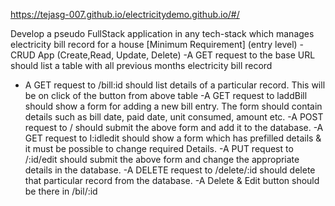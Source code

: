 https://tejasg-007.github.io/electricitydemo.github.io/#/


Develop a pseudo FullStack application in any tech-stack which manages electricity bill record for a house
[Minimum Requirement] (entry level)
-CRUD App (Create,Read, Update, Delete)
-A GET request to the base URL should list a table with all previous months electricity bill record
- A GET request to /bill:id should list details of a particular record. This will be on click of the button from above table
-A GET request to laddBill should show a form for adding a new bill entry. The form should contain details such as bill date, paid date, unit consumed, amount etc.
-A POST request to / should submit the above form and add it to the database.
-A GET request to I:idledit should show a form which has prefilled details & it must be possible to change required Details.
-A PUT request to /:id/edit should submit the above form and change the appropriate details in the database.
-A DELETE request to /delete/:id should delete that particular record from the database.
-A Delete & Edit button should be there in /bil/:id
